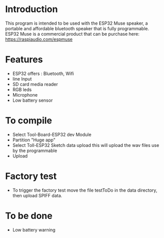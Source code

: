 # Introduction
This program is intended to be used with the ESP32 Muse speaker, a portable and affordable bluetooth speaker that is fully programmable.
ESP32 Muse is a commercial product that can be purchase here: https://raspiaudio.com/espmuse


# Features
- ESP32 offers : Bluetooth, Wifi
- line Input
- SD card media reader
- RGB leds
- Microphone
- Low battery sensor

#  To compile
- Select Tool-Board-ESP32 dev Module
- Partition "Huge app"
- Select Toll-ESP32 Sketch data upload this will upload the wav files use by the programmable
- Upload

# Factory test
- To trigger the factory test move the file testToDo in the data directory, then upload SPIFF data.


#  To be done
- Low battery warning

